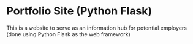 # Portfolio Site (Python Flask)
This is a website to serve as an information hub for potential employers (done using Python Flask as the web framework)
